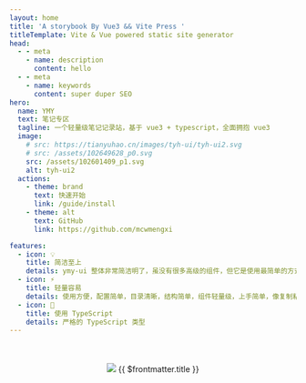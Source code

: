 ```yaml
---
layout: home
title: 'A storybook By Vue3 && Vite Press '
titleTemplate: Vite & Vue powered static site generator
head:
  - - meta
    - name: description
      content: hello
  - - meta
    - name: keywords
      content: super duper SEO
hero:
  name: YMY
  text: 笔记专区
  tagline: 一个轻量级笔记记录站，基于 vue3 + typescript，全面拥抱 vue3
  image:
    # src: https://tianyuhao.cn/images/tyh-ui/tyh-ui2.svg
    # src: /assets/102649628_p0.svg
    src: /assets/102601409_p1.svg
    alt: tyh-ui2
  actions:
    - theme: brand
      text: 快速开始
      link: /guide/install
    - theme: alt
      text: GitHub
      link: https://github.com/mcwmengxi

features:
  - icon: 💡
    title: 简洁至上
    details: ymy-ui 整体非常简洁明了，虽没有很多高级的组件，但它是使用最简单的方式达到实用的效果。
  - icon: ⚡️
    title: 轻量容易
    details: 使用方便，配置简单，目录清晰，结构简单，组件轻量级，上手简单，像复制粘贴一样容易。
  - icon: 🔑
    title: 使用 TypeScript
    details: 严格的 TypeScript 类型
---
```

<div align="center" style="margin-top: 50px">
<img src="https://readme-typing-svg.herokuapp.com?font=Fira+Code&size=30&pause=1000&center=true&vCenter=true&width=435&lines=%E6%84%BF%E6%88%91%E5%A6%82%E9%95%BF%E9%A3%8E%EF%BC%8C%E6%B8%A1%E5%90%9B%E8%A1%8C%E4%B8%87%E9%87%8C%E3%80%82" />
{{ $frontmatter.title }}
</div>
<!-- Placeholder -->